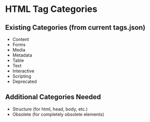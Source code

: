 # HTML Tag Categories

## Existing Categories (from current tags.json)
- Content
- Forms
- Media
- Metadata
- Table
- Text
- Interactive
- Scripting
- Deprecated

## Additional Categories Needed
- Structure (for html, head, body, etc.)
- Obsolete (for completely obsolete elements)
</content>